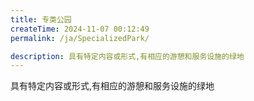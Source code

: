 ```yaml
---
title: 专类公园
createTime: 2024-11-07 00:12:49
permalink: /ja/SpecializedPark/

description: 具有特定内容或形式,有相应的游憩和服务设施的绿地
---
```


具有特定内容或形式,有相应的游憩和服务设施的绿地